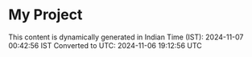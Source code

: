 # My Project

This content is dynamically generated in Indian Time (IST): 2024-11-07 00:42:56 IST
Converted to UTC: 2024-11-06 19:12:56 UTC
